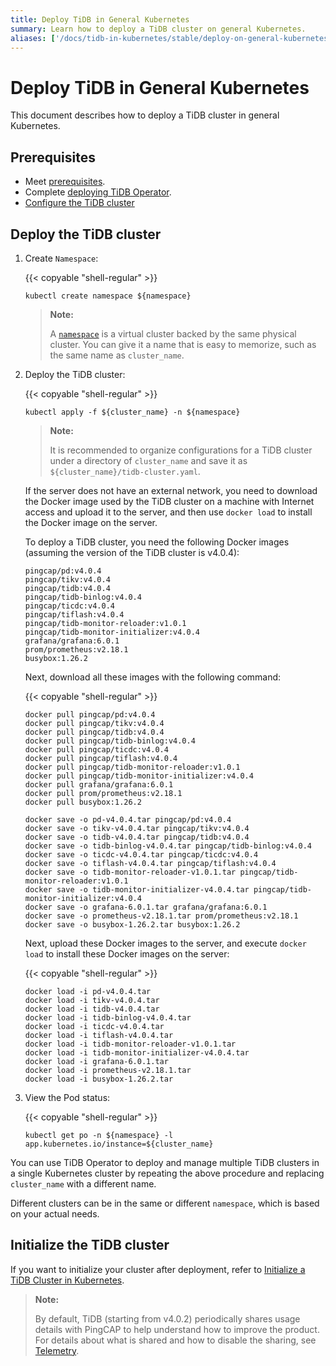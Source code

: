 ```yaml
---
title: Deploy TiDB in General Kubernetes
summary: Learn how to deploy a TiDB cluster on general Kubernetes.
aliases: ['/docs/tidb-in-kubernetes/stable/deploy-on-general-kubernetes/','/docs/tidb-in-kubernetes/v1.1/deploy-on-general-kubernetes/','/docs/dev/how-to/deploy/orchestrated/kubernetes/']
---
```


# Deploy TiDB in General Kubernetes

This document describes how to deploy a TiDB cluster in general Kubernetes.

## Prerequisites

- Meet [prerequisites](prerequisites.md).
- Complete [deploying TiDB Operator](deploy-tidb-operator.md).
- [Configure the TiDB cluster](configure-a-tidb-cluster.md)

## Deploy the TiDB cluster

1. Create `Namespace`:

    {{< copyable "shell-regular" >}}

    ``` shell
    kubectl create namespace ${namespace}
    ```

    > **Note:**
    >
    > A [`namespace`](https://kubernetes.io/docs/concepts/overview/working-with-objects/namespaces/) is a virtual cluster backed by the same physical cluster. You can give it a name that is easy to memorize, such as the same name as `cluster_name`.

2. Deploy the TiDB cluster:

    {{< copyable "shell-regular" >}}

    ``` shell
    kubectl apply -f ${cluster_name} -n ${namespace}
    ```

    > **Note:**
    >
    > It is recommended to organize configurations for a TiDB cluster under a directory of `cluster_name` and save it as `${cluster_name}/tidb-cluster.yaml`.

    If the server does not have an external network, you need to download the Docker image used by the TiDB cluster on a machine with Internet access and upload it to the server, and then use `docker load` to install the Docker image on the server.

    To deploy a TiDB cluster, you need the following Docker images (assuming the version of the TiDB cluster is v4.0.4):

    ```shell
    pingcap/pd:v4.0.4
    pingcap/tikv:v4.0.4
    pingcap/tidb:v4.0.4
    pingcap/tidb-binlog:v4.0.4
    pingcap/ticdc:v4.0.4
    pingcap/tiflash:v4.0.4
    pingcap/tidb-monitor-reloader:v1.0.1
    pingcap/tidb-monitor-initializer:v4.0.4
    grafana/grafana:6.0.1
    prom/prometheus:v2.18.1
    busybox:1.26.2
    ```

    Next, download all these images with the following command:

    {{< copyable "shell-regular" >}}

    ```shell
    docker pull pingcap/pd:v4.0.4
    docker pull pingcap/tikv:v4.0.4
    docker pull pingcap/tidb:v4.0.4
    docker pull pingcap/tidb-binlog:v4.0.4
    docker pull pingcap/ticdc:v4.0.4
    docker pull pingcap/tiflash:v4.0.4
    docker pull pingcap/tidb-monitor-reloader:v1.0.1
    docker pull pingcap/tidb-monitor-initializer:v4.0.4
    docker pull grafana/grafana:6.0.1
    docker pull prom/prometheus:v2.18.1
    docker pull busybox:1.26.2

    docker save -o pd-v4.0.4.tar pingcap/pd:v4.0.4
    docker save -o tikv-v4.0.4.tar pingcap/tikv:v4.0.4
    docker save -o tidb-v4.0.4.tar pingcap/tidb:v4.0.4
    docker save -o tidb-binlog-v4.0.4.tar pingcap/tidb-binlog:v4.0.4
    docker save -o ticdc-v4.0.4.tar pingcap/ticdc:v4.0.4
    docker save -o tiflash-v4.0.4.tar pingcap/tiflash:v4.0.4
    docker save -o tidb-monitor-reloader-v1.0.1.tar pingcap/tidb-monitor-reloader:v1.0.1
    docker save -o tidb-monitor-initializer-v4.0.4.tar pingcap/tidb-monitor-initializer:v4.0.4
    docker save -o grafana-6.0.1.tar grafana/grafana:6.0.1
    docker save -o prometheus-v2.18.1.tar prom/prometheus:v2.18.1
    docker save -o busybox-1.26.2.tar busybox:1.26.2
    ```

    Next, upload these Docker images to the server, and execute `docker load` to install these Docker images on the server:

    {{< copyable "shell-regular" >}}

    ```shell
    docker load -i pd-v4.0.4.tar
    docker load -i tikv-v4.0.4.tar
    docker load -i tidb-v4.0.4.tar
    docker load -i tidb-binlog-v4.0.4.tar
    docker load -i ticdc-v4.0.4.tar
    docker load -i tiflash-v4.0.4.tar
    docker load -i tidb-monitor-reloader-v1.0.1.tar
    docker load -i tidb-monitor-initializer-v4.0.4.tar
    docker load -i grafana-6.0.1.tar
    docker load -i prometheus-v2.18.1.tar
    docker load -i busybox-1.26.2.tar
    ```

3. View the Pod status:

    {{< copyable "shell-regular" >}}

    ``` shell
    kubectl get po -n ${namespace} -l app.kubernetes.io/instance=${cluster_name}
    ```

You can use TiDB Operator to deploy and manage multiple TiDB clusters in a single Kubernetes cluster by repeating the above procedure and replacing `cluster_name` with a different name.

Different clusters can be in the same or different `namespace`, which is based on your actual needs.

## Initialize the TiDB cluster

If you want to initialize your cluster after deployment, refer to [Initialize a TiDB Cluster in Kubernetes](initialize-a-cluster.md).

> **Note:**
>
> By default, TiDB (starting from v4.0.2) periodically shares usage details with PingCAP to help understand how to improve the product. For details about what is shared and how to disable the sharing, see [Telemetry](https://docs.pingcap.com/tidb/stable/telemetry).

